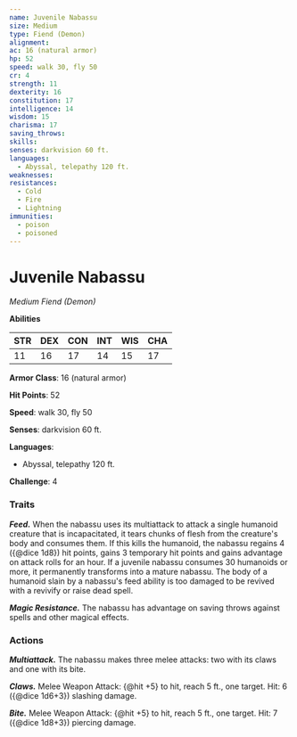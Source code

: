 ```yaml
---
name: Juvenile Nabassu
size: Medium
type: Fiend (Demon)
alignment: 
ac: 16 (natural armor)
hp: 52
speed: walk 30, fly 50
cr: 4
strength: 11
dexterity: 16
constitution: 17
intelligence: 14
wisdom: 15
charisma: 17
saving_throws:
skills:
senses: darkvision 60 ft.
languages:
  - Abyssal, telepathy 120 ft.
weaknesses:
resistances:
  - Cold
  - Fire
  - Lightning
immunities:
  - poison
  - poisoned
---
```


# Juvenile Nabassu

*Medium Fiend (Demon)*

**Abilities**

| STR | DEX | CON | INT | WIS | CHA |
| --- | --- | --- | --- | --- | --- |
| 11 | 16 | 17 | 14 | 15 | 17 |

**Armor Class**: 16 (natural armor)

**Hit Points**: 52

**Speed**: walk 30, fly 50

**Senses**: darkvision 60 ft.

**Languages**:
  - Abyssal, telepathy 120 ft.

**Challenge**: 4

### Traits
***Feed.*** When the nabassu uses its multiattack to attack a single humanoid creature that is incapacitated, it tears chunks of flesh from the creature's body and consumes them. If this kills the humanoid, the nabassu regains 4 ({@dice 1d8}) hit points, gains 3 temporary hit points and gains advantage on attack rolls for an hour. If a juvenile nabassu consumes 30 humanoids or more, it permanently transforms into a mature nabassu. The body of a humanoid slain by a nabassu's feed ability is too damaged to be revived with a revivify or raise dead spell.

***Magic Resistance.*** The nabassu has advantage on saving throws against spells and other magical effects.

### Actions
***Multiattack.*** The nabassu makes three melee attacks: two with its claws and one with its bite.

***Claws.*** Melee Weapon Attack: {@hit +5} to hit, reach 5 ft., one target. Hit: 6 ({@dice 1d6+3}) slashing damage.

***Bite.*** Melee Weapon Attack: {@hit +5} to hit, reach 5 ft., one target. Hit: 7 ({@dice 1d8+3}) piercing damage.

